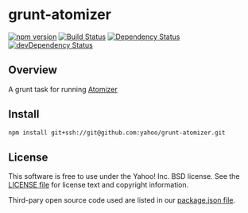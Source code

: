 # grunt-atomizer 

[![npm version](https://badge.fury.io/js/grunt-atomizer.svg)](http://badge.fury.io/js/grunt-atomizer)
[![Build Status](https://travis-ci.org/yahoo/grunt-atomizer.svg?branch=master)](https://travis-ci.org/yahoo/grunt-atomizer)
[![Dependency Status](https://david-dm.org/yahoo/grunt-atomizer.svg)](https://david-dm.org/yahoo/grunt-atomizer)
[![devDependency Status](https://david-dm.org/yahoo/grunt-atomizer/dev-status.svg)](https://david-dm.org/yahoo/grunt-atomizer#info=devDependencies)

## Overview

A grunt task for running [Atomizer](http://github.com/yahoo/atomizer)

## Install

```bash
npm install git+ssh://git@github.com:yahoo/grunt-atomizer.git 
```

## License

This software is free to use under the Yahoo! Inc. BSD license.
See the [LICENSE file][] for license text and copyright information.

[LICENSE file]: https://github.com/yahoo/grunt-atomizer/blob/master/LICENSE.md

Third-pary open source code used are listed in our [package.json file]( https://github.com/yahoo/grunt-atomizer/blob/master/package.json).
